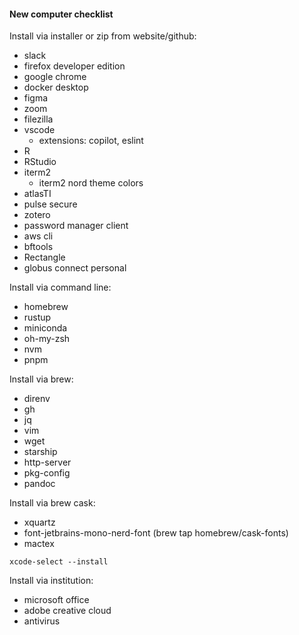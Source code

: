#### New computer checklist

Install via installer or zip from website/github:
- slack
- firefox developer edition
- google chrome
- docker desktop
- figma
- zoom
- filezilla
- vscode
  - extensions: copilot, eslint
- R
- RStudio
- iterm2
  - iterm2 nord theme colors
- atlasTI
- pulse secure
- zotero
- password manager client
- aws cli
- bftools
- Rectangle
- globus connect personal

Install via command line:
- homebrew
- rustup
- miniconda
- oh-my-zsh
- nvm
- pnpm

Install via brew:
- direnv
- gh
- jq
- vim
- wget
- starship
- http-server
- pkg-config
- pandoc

Install via brew cask:
- xquartz
- font-jetbrains-mono-nerd-font (brew tap homebrew/cask-fonts)
- mactex

`xcode-select --install`

Install via institution:
- microsoft office
- adobe creative cloud
- antivirus

